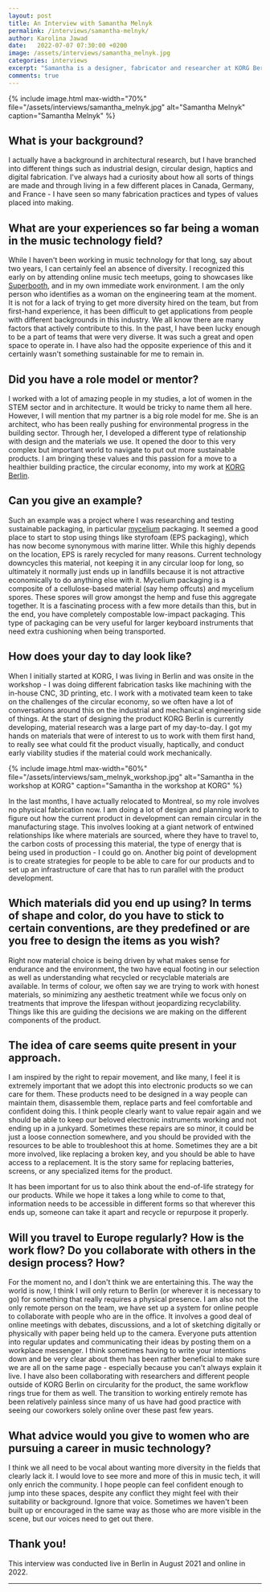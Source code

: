 ```yaml
---
layout: post
title: An Interview with Samantha Melnyk
permalink: /interviews/samantha-melnyk/
author: Karolina Jawad
date:   2022-07-07 07:30:00 +0200
image: /assets/interviews/samantha_melnyk.jpg
categories: interviews
excerpt: "Samantha is a designer, fabricator and researcher at KORG Berlin. With the team, Samantha creates more sustainability-minded infrastructures for its products.   With a background in architecture, digital and robotic fabrication, and circular design, she has been part of projects that span from architectural pavilions, footwear, haptic devices and musical instruments."
comments: true
---
```


{% include image.html
max-width="70%" file="/assets/interviews/samantha_melnyk.jpg" alt="Samantha Melnyk"
caption="Samantha Melnyk" %}

## What is your background?

I actually have a background in architectural research, but I have branched into different things such as industrial design, circular design, haptics and digital fabrication. I've always had a curiosity about how all sorts of things are made and through living in a few different places in Canada, Germany, and France - I have seen so many fabrication practices and types of values placed into making. 

## What are your experiences so far being a woman in the music technology field?

While I haven't been working in music technology for that long, say about two years, I can certainly feel an absence of diversity. I recognized this early on by attending online music tech meetups, going to showcases like [Superbooth](https://www.superbooth.com/en/), and in my own immediate work environment. I am the only person who identifies as a woman on the engineering team at the moment. It is not for a lack of trying to get more diversity hired on the team, but from first-hand experience, it has been difficult to get applications from people with different backgrounds in this industry. We all know there are many factors that actively contribute to this. In the past, I have been lucky enough to be a part of teams that were very diverse. It was such a great and open space to operate in. I have also had the opposite experience of this and it certainly wasn't something sustainable for me to remain in.

## Did you have a role model or mentor?

I worked with a lot of amazing people in my studies, a lot of women in the STEM sector and in architecture. It would be tricky to name them all here. However, I will mention that my partner is a big role model for me. She is an architect, who has been really pushing for environmental progress in the building sector. Through her, I developed a different type of relationship with design and the materials we use. It opened the door to this very complex but important world to navigate to put out more sustainable products. I am bringing these values and this passion for a move to a healthier building practice, the circular economy, into my work at [KORG Berlin](https://korg.berlin/). 

## Can you give an example?

Such an example was a project where I was researching and testing sustainable packaging, in particular [mycelium](https://en.wikipedia.org/wiki/Mycelium) packaging.  It seemed a good place to start to stop using things like styrofoam (EPS packaging), which has now become synonymous with marine litter. While this highly depends on the location, EPS is rarely recycled for many reasons. Current technology downcycles this material, not keeping it in any circular loop for long, so ultimately it normally just ends up in landfills because it is not attractive economically to do anything else with it. Mycelium packaging is a composite of a cellulose-based material (say hemp offcuts) and mycelium spores. These spores will grow amongst the hemp and fuse this aggregate together.  It is a fascinating process with a few more details than this, but in the end, you have completely compostable low-impact packaging.  This type of packaging can be very useful for larger keyboard instruments that need extra cushioning when being transported.

## How does your day to day look like?

When I initially started at KORG, I was living in Berlin and was onsite in the workshop - I was doing different fabrication tasks like machining with the in-house CNC, 3D printing, etc.  I work with a motivated team keen to take on the challenges of the circular economy, so we often have a lot of conversations around this on the industrial and mechanical engineering side of things.  At the start of designing the product KORG Berlin is currently developing, material research was a large part of my day-to-day. I got my hands on materials that were of interest to us to work with them first hand, to really see what could fit the product visually, haptically, and conduct early viability studies if the material could work mechanically. 

{% include image.html
max-width="60%" file="/assets/interviews/sam_melnyk_workshop.jpg" alt="Samantha in the workshop at KORG"
caption="Samantha in the workshop at KORG" %}

In the last months, I have actually relocated to Montreal, so my role involves no physical fabrication now. I am doing a lot of design and planning work to figure out how the current product in development can remain circular in the manufacturing stage. This involves looking at a giant network of entwined relationships like where materials are sourced, where they have to travel to, the carbon costs of processing this material, the type of energy that is being used in production - I could go on.  Another big point of development is to create strategies for people to be able to care for our products and to set up an infrastructure of care that has to run parallel with the product development. 


## Which materials did you end up using? In terms of shape and color, do you have to stick to certain conventions, are they predefined or are you free to design the items as you wish?

Right now material choice is being driven by what makes sense for endurance and the environment, the two have equal footing in our selection as well as understanding what recycled or recyclable materials are available.  In terms of colour, we often say we are trying to work with honest materials, so minimizing any aesthetic treatment while we focus only on treatments that improve the lifespan without jeopardizing recyclability. Things like this are guiding the decisions we are making on the different components of the product.


## The idea of care seems quite present in your approach.

I am inspired by the right to repair movement, and like many, I feel it is extremely important that we adopt this into electronic products so we can care for them.  These products need to be designed in a way people can maintain them, disassemble them, replace parts and feel comfortable and confident doing this.  I think people clearly want to value repair again and we should be able to keep our beloved electronic instruments working and not ending up in a junkyard.  Sometimes these repairs are so minor, it could be just a loose connection somewhere, and you should be provided with the resources to be able to troubleshoot this at home. Sometimes they are a bit more involved, like replacing a broken key, and you should be able to have access to a replacement. It is the story same for replacing batteries, screens, or any specialized items for the product. 

It has been important for us to also think about the end-of-life strategy for our products.  While we hope it takes a long while to come to that, information needs to be accessible in different forms so that wherever this ends up, someone can take it apart and recycle or repurpose it properly. 



## Will you travel to Europe regularly? How is the work flow? Do you collaborate with others in the design process? How?

For the moment no, and I don't think we are entertaining this. The way the world is now, I think I will only return to Berlin (or wherever it is necessary to go) for something that really requires a physical presence. I am also not the only remote person on the team, we have set up a system for online people to collaborate with people who are in the office. It involves a good deal of online meetings with debates, discussions, and a lot of sketching digitally or physically with paper being held up to the camera. Everyone puts attention into regular updates and communicating their ideas by posting them on a workplace messenger. I think sometimes having to write your intentions down and be very clear about them has been rather beneficial to make sure we are all on the same page - especially because you can't always explain it live. I have also been collaborating with researchers and different people outside of KORG Berlin on circularity for the product, the same workflow rings true for them as well. The transition to working entirely remote has been relatively painless since many of us have had good practice with seeing our coworkers solely online over these past few years.


## What advice would you give to women who are pursuing a career in music technology?

I think we all need to be vocal about wanting more diversity in the fields that clearly lack it.  I would love to see more and more of this in music tech, it will only enrich the community.  I hope people can feel confident enough to jump into these spaces, despite any conflict they might feel with their suitability or background.  Ignore that voice. Sometimes we haven't been built up or encouraged in the same way as those who are more visible in the scene, but our voices need to get out there.

## Thank you!



This interview was conducted live in Berlin in August 2021 and online in 2022.

---

